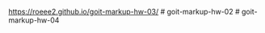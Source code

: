 ﻿https://roeee2.github.io/goit-markup-hw-03/
#   g o i t - m a r k u p - h w - 0 2 
 
 
#   g o i t - m a r k u p - h w - 0 4  
 